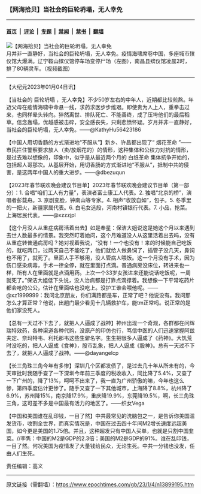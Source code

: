 ### 【网海拾贝】当社会的巨轮坍塌，无人幸免

---

#### [首页](../../../..?n13899195) &nbsp;|&nbsp; [评论](../../../../../epoch-comment?n13899195) &nbsp;|&nbsp; [专题](../../../../../epoch-special?n13899195) &nbsp;|&nbsp; [禁闻](../../../../../epoch-news?n13899195) &nbsp;|&nbsp; [禁书](../../../../../books?n13899195) &nbsp;|&nbsp; [翻墙](https://github.com/gfw-breaker/nogfw/blob/master/README.md?n13899195)


<div><img alt="【网海拾贝】当社会的巨轮坍塌，无人幸免" class="attachment-djy_600_400 size-djy_600_400 wp-post-image" src="https://i.epochtimes.com/assets/uploads/2022/12/id13894494-1229-4-600x400.png"/>
<div class="caption">
 月并非一直静好，当社会的巨轮坍塌，无人幸免。疫情海啸席卷中国，多座城市殡仪馆大爆满。辽宁鞍山殡仪馆停车场变停尸场（左图），南昌县殡仪馆凌晨2时，排了80辆灵车。（视频截图）
</div></div><hr/><div class="post_content" id="artbody" itemprop="articleBody">
 <!-- article content begin -->
 <p>
  【大纪元2023年01月04日讯】
 </p>
 <p>
  【当社会的
  <ok href="https://www.epochtimes.com/gb/tag/%E5%B7%A8%E8%BD%AE%E5%9D%8D%E5%A1%8C.html">
   巨轮坍塌
  </ok>
  ，无人幸免】不少50岁左右的中年人，近期都比较煎熬。年迈父母在疫情海啸中命悬一线，求药求医步步维艰。即使贵为人上人，重拳击过来，也同样晕头转向。猝然离世、排队死亡、不能善终，成了压垮他们的最后稻草。信念轰塌，优越感被击碎，安全感丧失，只剩悲愤怀疑。岁月并非一直静好，当社会的巨轮坍塌，无人幸免。——@KathyHu56423186
 </p>
 <p>
  【中国人用切香肠的方式渐进地“不服从”】新乡、许昌都出现了“
  <ok href="https://www.epochtimes.com/gb/tag/%E7%83%9F%E8%8A%B1%E9%9D%A9%E5%91%BD.html">
   烟花革命
  </ok>
  ”——市民拦住警察要求放人（卖/放烟花的）的情形，这种集体和公权力对抗的情形，是过去难以想像的，印象中，似乎是从最近两个月的
  <ok href="https://www.epochtimes.com/gb/tag/%E7%99%BD%E7%BA%B8%E9%9D%A9%E5%91%BD.html">
   白纸革命
  </ok>
  集体抗争开始的，包括超人哥那次。从基层开始，用切香肠的方式渐进地“不服从”，抵制中共的侵害，是这两年中国人的重大进步。——@dbezuqun
 </p>
 <p>
  【2023年春节联欢晚会建议节目单】2023年春节联欢晚会建议节目单（第一部分）：1. 合唱“咱们工人有力量”，表演者富士康工人代表。2. 独唱“北京的桥”，演唱者彭载舟。3. 京剧变脸，钟南山等专家。4. 相声“收放自如”，包子。5. 冬季里的一把火，新疆家属代表。6. 白毛女选段，河南村镇银行代表。7. 小品，抢菜。上海居民代表。——@xzzzjpl
 </p>
 <p>
  【这个月没人从重症病房活着出去】如是奉星：保洁大姐说这是她这个月以来遇到去世人数最多的情景。我突然盯着她问，这个月难道没人从这里活着出去吗，没有从重症转普通病房吗？她对视着我说，“没有！一个也没有！来的时候能自己吃饭的，就吃两口，过两天自己不能吃了，他们就给人做鼻饲了，插管子没几天，鼻饲也不用了，就死了。里面人手不够用，没人管病人喂饭。这一个月没有手术，因为伤口感染病毒，手术一律全停，就在里面打点滴。普通病房没床位，转进来也一样，所有人在里面就是点滴用药。上次一个33岁女孩进来还能说话吃饭呢，一周就死了。”保洁大姐低下头说，没人治病都是打靠点滴撑着。我想像一下平常吃药片都会呛的公公，估计在里面啥也没吃上。没护工谁会喂他呢。——@xz1999999：我问北京朋友，你们满路都是车，正常了吧？他说没有。我问那怎么才算正常？他说，出趟门最少看见十几辆救护车，能tm正常吗。说正常的是他们家没死人。
 </p>
 <p>
  【总有一天过不下去了，就把人人逼成了战神】神州出现一个奇观，各群都在问辉瑞特效药，各种渠道各种代购，没原产的印仿也行，笃信中医的人们迅速掌握阿兹夫定、奈玛特韦、利托那韦这些生僻名字。生生把很多人逼成了《药神》。大饥荒时没吃的，把人人逼成《食神》，股市乱象，把人人逼成《股神》。总有一天过不下去了，就把人人逼成了战神。——@dayangelcp
 </p>
 <p>
  【长三角珠三角今年有多惨】深圳几个区都发债了，是过去几十年从所未有的，今天审批时我随手查了一下深圳今年前三季度的税收收入，同比降了5.4%，又查了一下广州的，降了13%，呵呵不出来了，我一直为广州骄傲的嘛，今年也这么惨，第四季度估计更惨了。随手又查了一下其他城市，上海降了8.8%，杭州降了6.9%，苏州降15%，南京降17.9%，重庆降19.9%，东莞降19.5%，啊，长三角珠三角，这可差不多是中国最有活力的地区了。——织女Vega
 </p>
 <p>
  【中国和美国谁在乱印钱，一目了然】中共最常见的洗脑包之一，是告诉你美国滥发货币，收割全世界，而真实情况是，中国在过去四十年间M2增长速度远超美国，如今更是美国的1.75倍。并且，这种超发只有中国人买单，也就是只割中国韭菜。//李隽：中国的M2是GDP的2.3倍；美国的M2是GDP的91%。谁在乱印钱，一目了然。何况美国为疫情发了大量钱给民众，无论生死。中共一分钱也没发，任由人们生死。
 </p>
 <p>
  责任编辑：高义
 </p>
 <!-- article content end -->
 <div id="below_article_ad">
 </div>
</div>


---

原文链接（需翻墙）：https://www.epochtimes.com/gb/23/1/4/n13899195.htm